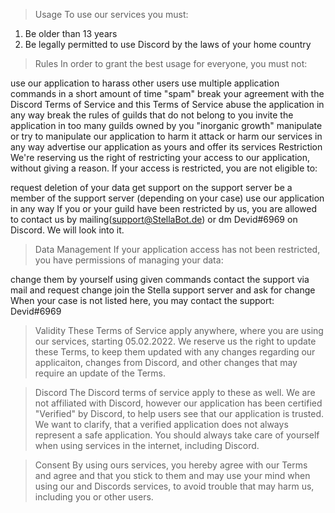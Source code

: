 > Usage
> To use our services you must:

1. Be older than 13 years
2. Be legally permitted to use Discord by the laws of your home country

> Rules
In order to grant the best usage for everyone, you must not:

use our application to harass other users
use multiple application commands in a short amount of time "spam"
break your agreement with the Discord Terms of Service and this Terms of Service
abuse the application in any way
break the rules of guilds that do not belong to you
invite the application in too many guilds owned by you "inorganic growth"
manipulate or try to manipulate our application to harm it
attack or harm our services in any way
advertise our application as yours and offer its services
Restriction
We're reserving us the right of restricting your access to our application, without giving a reason. If your access is restricted, you are not eligible to:

request deletion of your data
get support on the support server
be a member of the support server (depending on your case)
use our application in any way
If you or your guild have been restricted by us, you are allowed to contact us by mailing(support@StellaBot.de) or dm Devid#6969 on Discord. We will look into it.

> Data Management
If your application access has not been restricted, you have permissions of managing your data:

change them by yourself using given commands
contact the support via mail and request change
join the Stella support server and ask for change
When your case is not listed here, you may contact the support: Devid#6969

> Validity
These Terms of Service apply anywhere, where you are using our services, starting 05.02.2022. We reserve us the right to update these Terms, to keep them updated with any changes regarding our applicaiton, changes from Discord, and other changes that may require an update of the Terms.

> Discord
The Discord terms of service apply to these as well. We are not affiliated with Discord, however our application has been certified "Verified" by Discord, to help users see that our application is trusted. We want to clarify, that a verified application does not always represent a safe application. You should always take care of yourself when using services in the internet, including Discord.

> Consent
By using ours services, you hereby agree with our Terms and agree and that you stick to them and may use your mind when using our and Discords services, to avoid trouble that may harm us, including you or other users.
